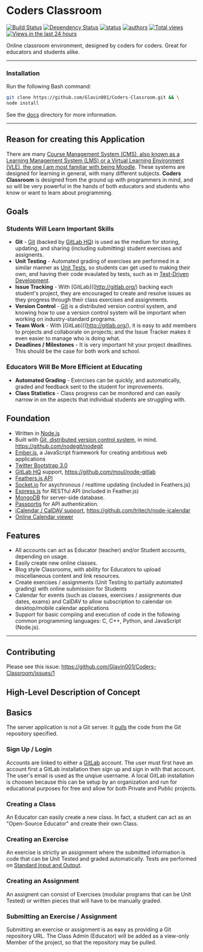 Coders Classroom
================

[![Build Status](https://travis-ci.org/Glavin001/Coders-Classroom.png?branch=master)](https://travis-ci.org/Glavin001/Coders-Classroom)
[![Dependency Status](https://david-dm.org/Glavin001/Coders-Classroom.png)](https://david-dm.org/Glavin001/Coders-Classroom)
[![status](https://sourcegraph.com/api/repos/github.com/Glavin001/Coders-Classroom/badges/status.png)](https://sourcegraph.com/github.com/Glavin001/Coders-Classroom)
[![authors](https://sourcegraph.com/api/repos/github.com/Glavin001/Coders-Classroom/badges/authors.png)](https://sourcegraph.com/github.com/Glavin001/Coders-Classroom)
[![Total views](https://sourcegraph.com/api/repos/github.com/Glavin001/Coders-Classroom/counters/views.png)](https://sourcegraph.com/github.com/Glavin001/Coders-Classroom)
[![Views in the last 24 hours](https://sourcegraph.com/api/repos/github.com/Glavin001/Coders-Classroom/counters/views-24h.png)](https://sourcegraph.com/github.com/Glavin001/Coders-Classroom)

Online classroom environment, designed by coders for coders. Great for educators and students alike.

-----

### Installation
Run the following Bash command:

```bash
git clone https://github.com/Glavin001/Coders-Classroom.git && \
node install
```

See the [docs](docs/) directory for more information.

-----

## Reason for creating this Application
There are many [Course Management System (CMS), also known as a Learning Management System (LMS) or a Virtual Learning Environment (VLE), the one I am most familiar with being Moodle](https://moodle.org/). These systems are designed for learning in general, with many different subjects. **Coders Classroom** is designed from the ground up with programmers in mind, and so will be very powerful in the hands of both educators and students who know or want to learn about programming.

## Goals
### Students Will Learn Important Skills
- **Git** - [Git](http://git-scm.com/) (backed by [GitLab HQ](http://gitlab.org/)) is used as the medium for storing, updating, and sharing (including submitting) student exercises and assignents.
- **Unit Testing** - Automated grading of exercises are performed in a similar manner as [Unit Tests](http://en.wikipedia.org/wiki/Unit_testing), so students can get used to making their own, and having their code evaulated by tests, such as in [Test-Driven Development](http://en.wikipedia.org/wiki/Test-driven_development).
- **Issue Tracking** - With [GitLab]((http://gitlab.org/) backing each student's project, they are encouraged to create and resolve issues as they progress through their class exercises and assignments.
- **Version Control** - [Git](http://git-scm.com/) is a distributed version control system, and knowing how to use a version control system will be important when working on industry-standard programs.
- **Team Work** - With [GitLab]((http://gitlab.org/), it is easy to add members to projects and collaborate on projects; and the Issue Tracker makes it even easier to manage who is doing what.
- **Deadlines / Milestones** - It is very important hit your project deadlines. This should be the case for both work and school.

### Educators Will Be More Efficient at Educating
- **Automated Grading** - Exercises can be quickly, and automatically, graded and feedback sent to the student for improvements. 
- **Class Statistics** - Class progress can be monitored and can easily narrow in on the aspects that individual students are struggling with.

## Foundation
- Written in [Node.js](http://nodejs.org/)
- Built with [Git, distributed version control system,](http://git-scm.com/) in mind. https://github.com/nodegit/nodegit
- [Ember.js](http://emberjs.com/), a JavaScript framework for creating ambitious web applications
- [Twitter Bootstrap 3.0](http://getbootstrap.com/)
- [GitLab HQ](http://gitlab.org/) support, https://github.com/moul/node-gitlab
- [Feathers.js API](http://feathersjs.com/)
- [Socket.io](http://socket.io/) for asychronous / realtime updating (included in Feathers.js)
- [Express.js](http://expressjs.com/) for RESTful API (included in Feather.js)
- [MongoDB](http://www.mongodb.org/) for server-side database.
- [Passportjs](http://passportjs.org/) for API authentication.
- [iCalendar / CalDAV support](http://en.wikipedia.org/wiki/ICalendar), https://github.com/tritech/node-icalendar
- [Online Calendar viewer](http://arshaw.com/fullcalendar/)

## Features
- All accounts can act as Educator (teacher) and/or Student accounts, depending on usage.
- Easily create new online classes.
- Blog style Classrooms, with ability for Educators to upload miscellaneous content and link resources. 
- Create exercises / assignments (Unit Testing to partially automated grading) with online submission for Students
- Calendar for events (such as classes, exercises / assignments due dates, exams) and CalDAV to allow subscription to calendar on desktop/mobile calendar applications
- Support for basic compiing and execution of code in the following common programming languages: C, C++, Python, and JavaScript (Node.js).

-----

## Contributing

Please see this issue: https://github.com/Glavin001/Coders-Classroom/issues/1


## High-Level Description of Concept

## Basics
The server application is not a Git server. 
It [pulls](https://www.kernel.org/pub/software/scm/git/docs/git-pull.html) the code from the Git repository specified. 

### Sign Up / Login
Accounts are linked to either a [GitLab](http://gitlab.org/) account.
The user must first have an account first a GitLab installation then sign up and sign in with that account. The user's email is used as the unqiue username. A local GitLab installation is choosen because this can be setup by an organization and run for educational purposes for free and allow for both Private and Public projects.

### Creating a Class
An Educator can easily create a new class. In fact, a student can act as an "Open-Source Educator" and create their own Class.

### Creating an Exercise
An exercise is strictly an assignment where the submitted information is code that can be Unit Tested and graded automatically. Tests are performed on [Standard Input and Output](http://en.wikipedia.org/wiki/Standard_streams#Standard_input_.28stdin.29).

### Creating an Assignment
An assignent can consist of Exercises (modular programs that can be Unit Tested) or written pieces that will have to be manually graded.

### Submitting an Exercise / Assignment
Submitting an exercise or assignment is as easy as providing a Git repository URL. The Class Admin (Educator) will be added as a view-only Member of the project, so that the repository may be pulled.
